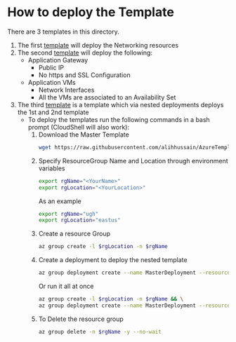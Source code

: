 # How to deploy the Template

There are 3 templates in this directory.
1. The first [template](https://github.com/alihhussain/AzureTemplates/blob/master/osp-engagement/UGH/Networking/v2networkingAzureDeploy.json) will deploy the Networking resources
2. The second [template](https://github.com/alihhussain/AzureTemplates/blob/master/osp-engagement/UGH/VMs/v2vmsazuredeploy.json) will deploy the following:
    * Application Gateway 
        * Public IP
        * No https and SSL Configuration
    * Application VMs
        * Network Interfaces
        * All the VMs are associated to an Availability Set
3. The third [template](https://github.com/alihhussain/AzureTemplates/blob/master/osp-engagement/UGH/v2azuredeploytogether.json) is a template which via nested deployments deploys the 1st and 2nd template
    * To deploy the templates run the following commands in a bash prompt (CloudShell will also work):
        1. Download the Master Template
            ```bash
            wget https://raw.githubusercontent.com/alihhussain/AzureTemplates/master/osp-engagement/UGH/v2azuredeploytogether.json
            ```
        2. Specify ResourceGroup Name and Location through environment variables  
            ```bash
            export rgName="<YourName>"
            export rgLocation="<YourLocation>"
            ```
            As an example
            ```bash
            export rgName="ugh"
            export rgLocation="eastus"
            ```
        3. Create a resource Group
            ```bash
            az group create -l $rgLocation -n $rgName
            ```
        4. Create a deployment to deploy the nested template
            ```bash
            az group deployment create --name MasterDeployment --resource-group $rgName --template-file ./v2azuredeploytogether.json --no-wait
            ```
            Or run it all at once
            ```bash
            az group create -l $rgLocation -n $rgName && \
            az group deployment create --name MasterDeployment --resource-group $rgName --template-file ./test.json
            ```
        5. To Delete the resource group
            ```bash
            az group delete -n $rgName -y --no-wait
            ```

